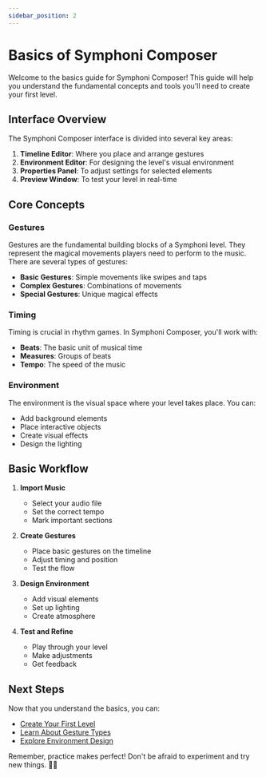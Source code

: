 ```yaml
---
sidebar_position: 2
---
```


# Basics of Symphoni Composer

Welcome to the basics guide for Symphoni Composer! This guide will help you understand the fundamental concepts and tools you'll need to create your first level.

## Interface Overview

The Symphoni Composer interface is divided into several key areas:

1. **Timeline Editor**: Where you place and arrange gestures
2. **Environment Editor**: For designing the level's visual environment
3. **Properties Panel**: To adjust settings for selected elements
4. **Preview Window**: To test your level in real-time

## Core Concepts

### Gestures
Gestures are the fundamental building blocks of a Symphoni level. They represent the magical movements players need to perform to the music. There are several types of gestures:

- **Basic Gestures**: Simple movements like swipes and taps
- **Complex Gestures**: Combinations of movements
- **Special Gestures**: Unique magical effects

### Timing
Timing is crucial in rhythm games. In Symphoni Composer, you'll work with:

- **Beats**: The basic unit of musical time
- **Measures**: Groups of beats
- **Tempo**: The speed of the music

### Environment
The environment is the visual space where your level takes place. You can:

- Add background elements
- Place interactive objects
- Create visual effects
- Design the lighting

## Basic Workflow

1. **Import Music**
   - Select your audio file
   - Set the correct tempo
   - Mark important sections

2. **Create Gestures**
   - Place basic gestures on the timeline
   - Adjust timing and position
   - Test the flow

3. **Design Environment**
   - Add visual elements
   - Set up lighting
   - Create atmosphere

4. **Test and Refine**
   - Play through your level
   - Make adjustments
   - Get feedback

## Next Steps

Now that you understand the basics, you can:

- [Create Your First Level](/docs/getting-started/first-level)
- [Learn About Gesture Types](/docs/map-design/gestures)
- [Explore Environment Design](/docs/map-design/environment)

Remember, practice makes perfect! Don't be afraid to experiment and try new things. 🎵✨ 